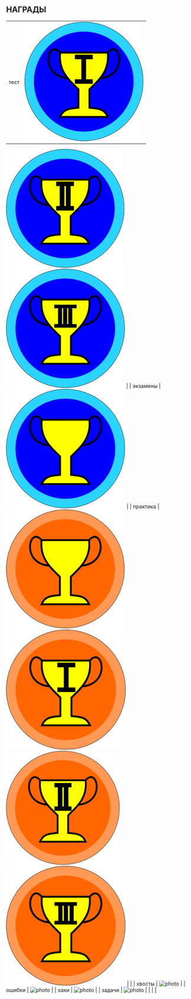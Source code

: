 ## НАГРАДЫ



|        |           |
|:-------|:---------:|
| тест     | ![photo](../img/bages/first.svg)
![photo](../img/bages/second.svg)
![photo](../img/bages/third.svg)
|
| экзамены | ![photo](../img/bages/exams.svg) |
| практика | ![photo](../img/bages/praktika.svg)
![photo](../img/bages/first2.svg)
![photo](../img/bages/second2.svg)
![photo](../img/bages/third2.svg)
|
|
| хвосты   | ![photo](../img/bages/---.svg) |
| ошибки   | ![photo](../img/bages/---.svg) |
| хаки   | ![photo](../img/bages/---.svg) |
| задачи   | ![photo](../img/bages/---.svg) |
| | |
